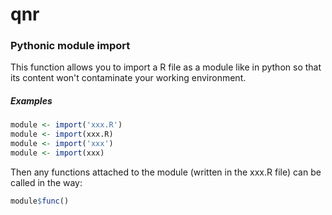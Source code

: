 # qnr
### Pythonic module import

This function allows you to import a R file as a module like in python
so that its content won't contaminate your working environment.

##### Examples
```R
module <- import('xxx.R')
module <- import(xxx.R)
module <- import('xxx')
module <- import(xxx)
```
Then any functions attached to the module (written in the xxx.R file) can be called in the way:
```R
module$func()
```

